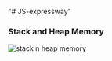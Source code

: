 "# JS-expressway" 
### Stack and Heap Memory
![stack n heap memory](https://github.com/Mesbah-M-13/JS-expressway/assets/139665223/ffdfc938-2720-409d-91f5-6c86fdd770dd)
